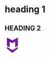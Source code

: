 # heading 1


## HEADING 2

![alt text](https://github.com/adam-p/markdown-here/raw/master/src/common/images/icon48.png "Logo Title Text 1")